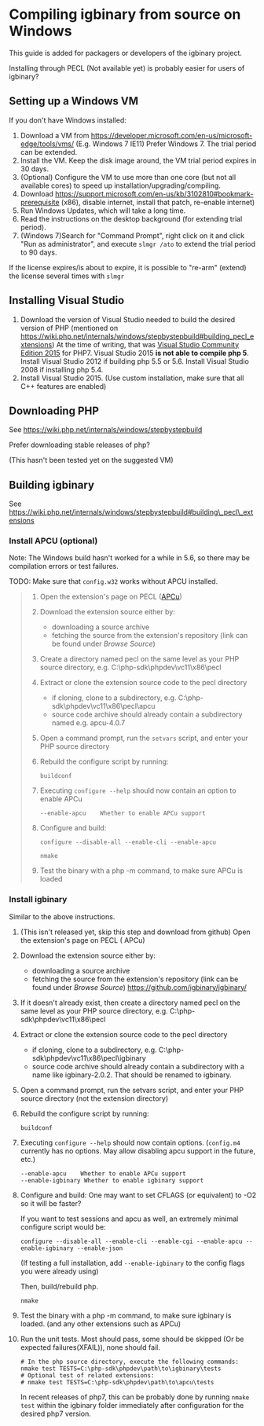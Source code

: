 Compiling igbinary from source on Windows
=========================================

This guide is added for packagers or developers of the igbinary project.

Installing through PECL (Not available yet) is probably easier for users of igbinary?

Setting up a Windows VM
-----------------------

If you don't have Windows installed:

1. Download a VM from https://developer.microsoft.com/en-us/microsoft-edge/tools/vms/ (E.g. Windows 7 IE11)
   Prefer Windows 7. The trial period can be extended.
2. Install the VM. Keep the disk image around, the VM trial period expires in 30 days.
3. (Optional) Configure the VM to use more than one core (but not all available cores) to speed up installation/upgrading/compiling.
4. Download https://support.microsoft.com/en-us/kb/3102810#bookmark-prerequisite (x86), disable internet, install that patch, re-enable internet)
5. Run Windows Updates, which will take a long time.
6. Read the instructions on the desktop background (for extending trial period).
7. (Windows 7)Search for "Command Prompt", right click on it and click "Run as administrator", and execute `slmgr /ato` to extend the trial period to 90 days.

If the license expires/is about to expire, it is possible to "re-arm" (extend) the license several times with `slmgr`

Installing Visual Studio
------------------------

1. Download the version of Visual Studio needed to build the desired version of PHP (mentioned on https://wiki.php.net/internals/windows/stepbystepbuild#building_pecl_extensions)
   At the time of writing, that was [Visual Studio Community Edition 2015](https://www.visualstudio.com/products/visual-studio-community-vs) for PHP7.
   Visual Studio 2015 **is not able to compile php 5**. Install Visual Studio 2012 if building php 5.5 or 5.6. Install Visual Studio 2008 if installing php 5.4.
2. Install Visual Studio 2015. (Use custom installation, make sure that all C++ features are enabled)

Downloading PHP
---------------

See https://wiki.php.net/internals/windows/stepbystepbuild

Prefer downloading stable releases of php?

(This hasn't been tested yet on the suggested VM)


Building igbinary
-----------------

See https://wiki.php.net/internals/windows/stepbystepbuild#building\_pecl\_extensions

### Install APCU (optional)

Note: The Windows build hasn't worked for a while in 5.6, so there may be compilation errors or test failures.

TODO: Make sure that `config.w32` works without APCU installed.

> 1. Open the extension's page on PECL ([APCu](https://pecl.php.net/package/APCu))
> 2. Download the extension source either by:
>
>    -    downloading a source archive
>    -    fetching the source from the extension's repository (link can be found under *Browse Source*)
> 3. Create a directory named pecl on the same level as your PHP source directory, e.g. C:\php-sdk\phpdev\vc11\x86\pecl
> 4. Extract or clone the extension source code to the pecl directory
>
>    - if cloning, clone to a subdirectory, e.g. C:\php-sdk\phpdev\vc11\x86\pecl\apcu
>    - source code archive should already contain a subdirectory named e.g. apcu-4.0.7
> 5. Open a command prompt, run the `setvars` script, and enter your PHP source directory
> 6. Rebuild the configure script by running:
>
>    ```
>    buildconf
>    ```
>
> 7. Executing `configure --help` should now contain an option to enable APCu
>
>    ```
>    --enable-apcu    Whether to enable APCu support
>    ```
>
> 8. Configure and build:
>
>    ```
>    configure --disable-all --enable-cli --enable-apcu
>    ```
>
>    ```
>    nmake
>    ```
>
> 9. Test the binary with a php -m command, to make sure APCu is loaded

### Install igbinary

Similar to the above instructions.

1. (This isn't released yet, skip this step and download from github)
   Open the extension's page on PECL ( APCu)
2. Download the extension source either by:

   -    downloading a source archive
   -    fetching the source from the extension's repository (link can be found under *Browse Source*)
        https://github.com/igbinary/igbinary/
3. If it doesn't already exist, then create a directory named pecl on the same level as your PHP source directory, e.g. C:\php-sdk\phpdev\vc11\x86\pecl
4. Extract or clone the extension source code to the pecl directory

   - if cloning, clone to a subdirectory, e.g. C:\php-sdk\phpdev\vc11\x86\pecl\igbinary
   - source code archive should already contain a subdirectory with a name like igbinary-2.0.2. That should be renamed to igbinary.
5. Open a command prompt, run the setvars script, and enter your PHP source directory (not the extension directory)
6. Rebuild the configure script by running:

   ```
   buildconf
   ```

7. Executing `configure --help` should now contain options.
   (`config.m4` currently has no options. May allow disabling apcu support in the future, etc.)

   ```
   --enable-apcu    Whether to enable APCu support
   --enable-igbinary Whether to enable igbinary support
   ```

8. Configure and build:
   One may want to set CFLAGS (or equivalent) to -O2 so it will be faster?

   If you want to test sessions and apcu as well, an extremely minimal configure script would be:

   ```
   configure --disable-all --enable-cli --enable-cgi --enable-apcu --enable-igbinary --enable-json
   ```

   (If testing a full installation, add `--enable-igbinary` to the config flags you were already using)

   Then, build/rebuild php.

   ```
   nmake
   ```

9. Test the binary with a php -m command, to make sure igbinary is loaded. (and any other extensions such as APCu)
10. Run the unit tests. Most should pass, some should be skipped (Or be expected failures(XFAIL)), none should fail.

    ```
    # In the php source directory, execute the following commands:
    nmake test TESTS=C:\php-sdk\phpdev\path\to\igbinary\tests
    # Optional test of related extensions:
    # nmake test TESTS=C:\php-sdk\phpdev\path\to\apcu\tests
    ```

    In recent releases of php7, this can be probably done by running `nmake test`
	within the igbinary folder immediately after configuration for the desired php7 version.

